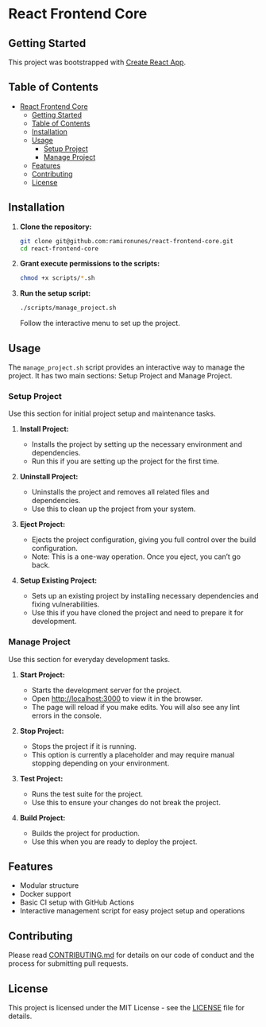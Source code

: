 # React Frontend Core

## Getting Started

This project was bootstrapped with [Create React App](https://github.com/facebook/create-react-app).

## Table of Contents

- [React Frontend Core](#react-frontend-core)
  - [Getting Started](#getting-started)
  - [Table of Contents](#table-of-contents)
  - [Installation](#installation)
  - [Usage](#usage)
    - [Setup Project](#setup-project)
    - [Manage Project](#manage-project)
  - [Features](#features)
  - [Contributing](#contributing)
  - [License](#license)

## Installation

1. **Clone the repository:**
    ```bash
    git clone git@github.com:ramironunes/react-frontend-core.git
    cd react-frontend-core
    ```

2. **Grant execute permissions to the scripts:**
    ```bash
    chmod +x scripts/*.sh
    ```

3. **Run the setup script:**
    ```bash
    ./scripts/manage_project.sh
    ```

   Follow the interactive menu to set up the project.

## Usage

The `manage_project.sh` script provides an interactive way to manage the project. It has two main sections: Setup Project and Manage Project.

### Setup Project

Use this section for initial project setup and maintenance tasks.

1. **Install Project:**
   - Installs the project by setting up the necessary environment and dependencies.
   - Run this if you are setting up the project for the first time.

2. **Uninstall Project:**
   - Uninstalls the project and removes all related files and dependencies.
   - Use this to clean up the project from your system.

3. **Eject Project:**
   - Ejects the project configuration, giving you full control over the build configuration.
   - Note: This is a one-way operation. Once you eject, you can’t go back.

4. **Setup Existing Project:**
   - Sets up an existing project by installing necessary dependencies and fixing vulnerabilities.
   - Use this if you have cloned the project and need to prepare it for development.

### Manage Project

Use this section for everyday development tasks.

1. **Start Project:**
   - Starts the development server for the project.
   - Open [http://localhost:3000](http://localhost:3000) to view it in the browser.
   - The page will reload if you make edits. You will also see any lint errors in the console.

2. **Stop Project:**
   - Stops the project if it is running.
   - This option is currently a placeholder and may require manual stopping depending on your environment.

3. **Test Project:**
   - Runs the test suite for the project.
   - Use this to ensure your changes do not break the project.

4. **Build Project:**
   - Builds the project for production.
   - Use this when you are ready to deploy the project.

## Features

- Modular structure
- Docker support
- Basic CI setup with GitHub Actions
- Interactive management script for easy project setup and operations

## Contributing

Please read [CONTRIBUTING.md](CONTRIBUTING.md) for details on our code of conduct and the process for submitting pull requests.

## License

This project is licensed under the MIT License - see the [LICENSE](LICENSE) file for details.
